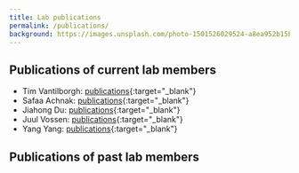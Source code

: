 ```yaml
---
title: Lab publications
permalink: /publications/
background: https://images.unsplash.com/photo-1501526029524-a8ea952b15be?ixid=MXwxMjA3fDB8MHxwaG90by1wYWdlfHx8fGVufDB8fHw%3D&ixlib=rb-1.2.1&auto=format&fit=crop&w=1950&q=80
---
```


## Publications of current lab members

- Tim Vantilborgh: [publications](https://cris.vub.be/en/persons/tim-vantilborgh(33bee92e-6522-4fab-8d10-ee55fc280514)/publications.html){:target="_blank"}
- Safaa Achnak: [publications](https://cris.vub.be/en/persons/safaa-achnak(cee4c98f-5c7d-451b-9108-00cc8d846267)/publications.html){:target="_blank"}
- Jiahong Du: [publications](https://cris.vub.be/en/persons/jiahong-du(f0e1aec9-4d3b-48d3-aae3-d3322acf5a64)/publications.html){:target="_blank"}
- Juul Vossen: [publications](https://cris.vub.be/en/persons/juul-vossen(df4ce425-b54c-4834-ba6a-22e830587848)/publications.html){:target="_blank"}
- Yang Yang: [publications](https://cris.vub.be/en/persons/yang-yang(3533f572-5564-485d-b31b-28c4907ff43b)/publications.html){:target="_blank"}

## Publications of past lab members
